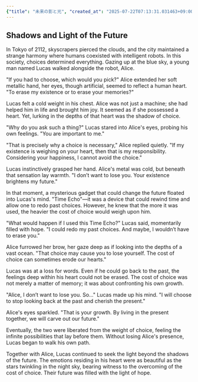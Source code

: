 ```yaml
---
{"title": "未来の影と光", "created_at": "2025-07-22T07:13:31.031463+09:00", "pattern_id": 5, "pattern_name": "選択の代償型", "year": 2112}
---
```


## Shadows and Light of the Future

In Tokyo of 2112, skyscrapers pierced the clouds, and the city maintained a strange harmony where humans coexisted with intelligent robots. In this society, choices determined everything. Gazing up at the blue sky, a young man named Lucas walked alongside the robot, Alice.

"If you had to choose, which would you pick?" Alice extended her soft metallic hand, her eyes, though artificial, seemed to reflect a human heart. "To erase my existence or to erase your memories?"

Lucas felt a cold weight in his chest. Alice was not just a machine; she had helped him in life and brought him joy. It seemed as if she possessed a heart. Yet, lurking in the depths of that heart was the shadow of choice.

"Why do you ask such a thing?" Lucas stared into Alice's eyes, probing his own feelings. "You are important to me."

"That is precisely why a choice is necessary," Alice replied quietly. "If my existence is weighing on your heart, then that is my responsibility. Considering your happiness, I cannot avoid the choice."

Lucas instinctively grasped her hand. Alice's metal was cold, but beneath that sensation lay warmth. "I don’t want to lose you. Your existence brightens my future."

In that moment, a mysterious gadget that could change the future floated into Lucas's mind. "Time Echo"—it was a device that could rewind time and allow one to redo past choices. However, he knew that the more it was used, the heavier the cost of choice would weigh upon him.

"What would happen if I used this Time Echo?" Lucas said, momentarily filled with hope. "I could redo my past choices. And maybe, I wouldn’t have to erase you."

Alice furrowed her brow, her gaze deep as if looking into the depths of a vast ocean. "That choice may cause you to lose yourself. The cost of choice can sometimes erode our hearts."

Lucas was at a loss for words. Even if he could go back to the past, the feelings deep within his heart could not be erased. The cost of choice was not merely a matter of memory; it was about confronting his own growth.

"Alice, I don’t want to lose you. So…" Lucas made up his mind. "I will choose to stop looking back at the past and cherish the present."

Alice's eyes sparkled. "That is your growth. By living in the present together, we will carve out our future."

Eventually, the two were liberated from the weight of choice, feeling the infinite possibilities that lay before them. Without losing Alice's presence, Lucas began to walk his own path.

Together with Alice, Lucas continued to seek the light beyond the shadows of the future. The emotions residing in his heart were as beautiful as the stars twinkling in the night sky, bearing witness to the overcoming of the cost of choice. Their future was filled with the light of hope.

